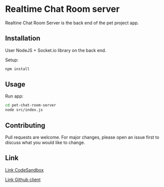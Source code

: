 # Realtime Chat Room server

Realtine Chat Room Server is the back end of the pet project app.

## Installation

User NodeJS + Socket.io library on the back end.

Setup:

```bash
npm install
```

## Usage

Run app:

```bash
cd pet-chat-room-server
node src/index.js
```

## Contributing

Pull requests are welcome. For major changes, please open an issue first to discuss what you would like to change.

## Link

[Link CodeSandbox](https://codesandbox.io/s/pet-chat-room-server-40uez?file=/src/index.js)

[Link Github client](https://github.com/tranvantuantrung/pet-chat-room-client)
